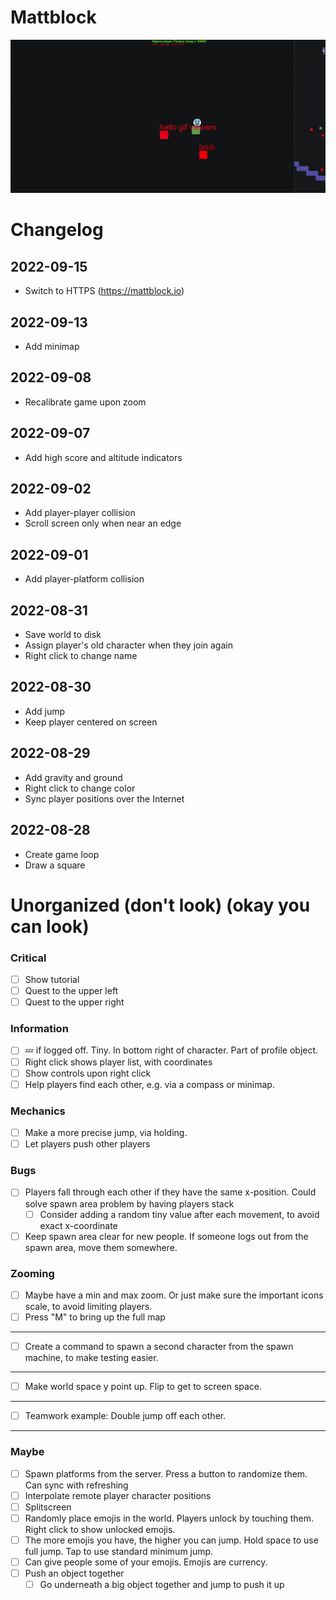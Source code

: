 # Mattblock

![image](./docs/intro.gif)

# Changelog

## 2022-09-15

- Switch to HTTPS (https://mattblock.io)

## 2022-09-13

- Add minimap

## 2022-09-08

- Recalibrate game upon zoom

## 2022-09-07

- Add high score and altitude indicators

## 2022-09-02

- Add player-player collision
- Scroll screen only when near an edge

## 2022-09-01

- Add player-platform collision

## 2022-08-31

- Save world to disk
- Assign player's old character when they join again
- Right click to change name

## 2022-08-30
- Add jump
- Keep player centered on screen

## 2022-08-29
- Add gravity and ground
- Right click to change color
- Sync player positions over the Internet

## 2022-08-28
- Create game loop
- Draw a square

# Unorganized (don't look) (okay you can look)

### Critical
- [ ] Show tutorial
- [ ] Quest to the upper left
- [ ] Quest to the upper right
### Information
- [ ] 💤 if logged off. Tiny. In bottom right of character. Part of profile object.
- [ ] Right click shows player list, with coordinates
- [ ] Show controls upon right click
- [ ] Help players find each other, e.g. via a compass or minimap.
### Mechanics
- [ ] Make a more precise jump, via holding.
- [ ] Let players push other players
### Bugs
- [ ] Players fall through each other if they have the same x-position. Could solve spawn area problem by having players stack
    - [ ] Consider adding a random tiny value after each movement, to avoid exact x-coordinate
- [ ] Keep spawn area clear for new people. If someone logs out from the spawn area, move them somewhere.
### Zooming
- [ ] Maybe have a min and max zoom. Or just make sure the important icons scale, to avoid limiting players.
- [ ] Press "M" to bring up the full map
---
- [ ] Create a command to spawn a second character from the spawn machine, to make testing easier.
---
- [ ] Make world space y point up. Flip to get to screen space.
---
- [ ] Teamwork example: Double jump off each other.
---
### Maybe
- [ ] Spawn platforms from the server. Press a button to randomize them. Can sync with refreshing
- [ ] Interpolate remote player character positions
- [ ] Splitscreen
- [ ] Randomly place emojis in the world. Players unlock by touching them. Right click to show unlocked emojis.
- [ ] The more emojis you have, the higher you can jump. Hold space to use full jump. Tap to use standard minimum jump.
- [ ] Can give people some of your emojis. Emojis are currency.
- [ ] Push an object together
    - [ ] Go underneath a big object together and jump to push it up
